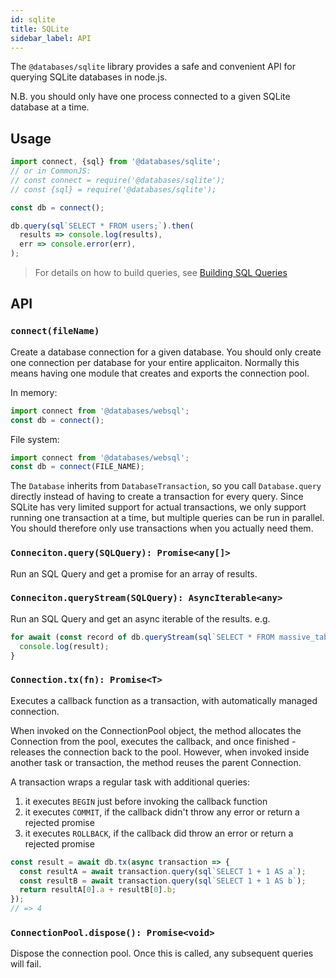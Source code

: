 ```yaml
---
id: sqlite
title: SQLite
sidebar_label: API
---
```


The `@databases/sqlite` library provides a safe and convenient API for querying SQLite databases in node.js.

N.B. you should only have one process connected to a given SQLite database at a time.

## Usage

```ts
import connect, {sql} from '@databases/sqlite';
// or in CommonJS:
// const connect = require('@databases/sqlite');
// const {sql} = require('@databases/sqlite');

const db = connect();

db.query(sql`SELECT * FROM users;`).then(
  results => console.log(results),
  err => console.error(err),
);
```

> For details on how to build queries, see [Building SQL Queries](sql.md)

## API

### ``` connect(fileName) ```

Create a database connection for a given database. You should only create one connection per database for your entire applicaiton. Normally this means having one module that creates and exports the connection pool.


In memory:

```ts
import connect from '@databases/websql';
const db = connect();
```

File system:

```ts
import connect from '@databases/websql';
const db = connect(FILE_NAME);
```

The `Database` inherits from `DatabaseTransaction`, so you call `Database.query` directly instead of having to create a transaction for every query.  Since SQLite has very limited support for actual transactions, we only support running one transaction at a time, but multiple queries can be run in parallel. You should therefore only use transactions when you actually need them.

### ``` Conneciton.query(SQLQuery): Promise<any[]> ```

Run an SQL Query and get a promise for an array of results.

### ``` Conneciton.queryStream(SQLQuery): AsyncIterable<any> ```

Run an SQL Query and get an async iterable of the results. e.g.

```js
for await (const record of db.queryStream(sql`SELECT * FROM massive_table`)) {
  console.log(result);
}
```

### ``` Connection.tx(fn): Promise<T> ```

Executes a callback function as a transaction, with automatically managed connection.

When invoked on the ConnectionPool object, the method allocates the Connection from the pool, executes the callback, and once finished - releases the connection back to the pool. However, when invoked inside another task or transaction, the method reuses the parent Connection.

A transaction wraps a regular task with additional queries:

1. it executes `BEGIN` just before invoking the callback function
2. it executes `COMMIT`, if the callback didn't throw any error or return a rejected promise
3. it executes `ROLLBACK`, if the callback did throw an error or return a rejected promise

```ts
const result = await db.tx(async transaction => {
  const resultA = await transaction.query(sql`SELECT 1 + 1 AS a`);
  const resultB = await transaction.query(sql`SELECT 1 + 1 AS b`);
  return resultA[0].a + resultB[0].b;
});
// => 4
```

### ``` ConnectionPool.dispose(): Promise<void> ```

Dispose the connection pool. Once this is called, any subsequent queries will fail.
